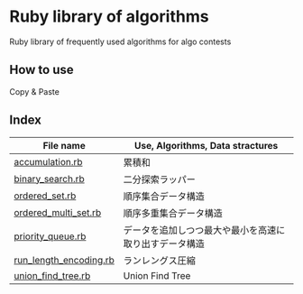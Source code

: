 # Ruby library of algorithms
Ruby library of frequently used algorithms for algo contests

## How to use
Copy & Paste

## Index
| File name | Use, Algorithms, Data stractures | 
| --------- | -------------------------------- | 
| [accumulation.rb](https://github.com/yuzu-ginger/algo/blob/main/accumulation.rb) | 累積和 |
| [binary_search.rb](https://github.com/yuzu-ginger/algo/blob/main/binary_search.rb) | 二分探索ラッパー |
| [ordered_set.rb](https://github.com/yuzu-ginger/algo/blob/main/ordered_set.rb) | 順序集合データ構造 |
| [ordered_multi_set.rb](https://github.com/yuzu-ginger/algo/blob/main/ordered_multi_set.rb) | 順序多重集合データ構造 | 
| [priority_queue.rb](https://github.com/yuzu-ginger/algo/blob/main/priority_queue.rb) | データを追加しつつ最大や最小を高速に取り出すデータ構造 | 
| [run_length_encoding.rb](https://github.com/yuzu-ginger/algo/blob/main/run_length_encoding.rb) | ランレングス圧縮 |
| [union_find_tree.rb](https://github.com/yuzu-ginger/algo/blob/main/union_find_tree.rb) | Union Find Tree |